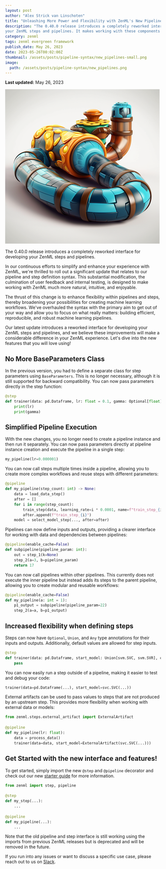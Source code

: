 ```yaml
---
layout: post
author: "Alex Strick van Linschoten"
title: "Unleashing More Power and Flexibility with ZenML's New Pipeline and Step Syntax"
description: "The 0.40.0 release introduces a completely reworked interface for developing
your ZenML steps and pipelines. It makes working with these components much more natural, intuitive, and enjoyable."
category: zenml
tags: zenml evergreen framework
publish_date: May 26, 2023
date: 2023-05-26T00:02:00Z
thumbnail: /assets/posts/pipeline-syntax/new_pipelines-small.png
image:
  path: /assets/posts/pipeline-syntax/new_pipelines.png
---
```


**Last updated:** May 26, 2023

![*Image generated by [Midjourney v5](https://www.midjourney.com/)*](/assets/posts/pipeline-syntax/new_pipelines.png)


The 0.40.0 release introduces a completely reworked interface for developing
your ZenML steps and pipelines.

In our continuous efforts to simplify and enhance your experience with ZenML,
we're thrilled to roll out a significant update that relates to our pipeline and
step definition syntax. This substantial modification, the culmination of user
feedback and internal testing, is designed to make working with ZenML
much more natural, intuitive, and enjoyable.

The thrust of this change is to enhance flexibility within pipelines and steps, thereby broadening your possibilities for creating machine learning workflows. We've overhauled the syntax with the primary aim to get out of your way and allow you to focus on what really matters: building efficient, reproducible, and robust machine learning pipelines.

Our latest update introduces a reworked interface for developing your ZenML steps and pipelines, and we believe these improvements will make a considerable difference in your ZenML experience. Let's dive into the new features that you will love using!

## No More BaseParameters Class

In the previous version, you had to define a separate class for step parameters using `BaseParameters`. This is no longer necessary, although it is still supported for backward compatibility. You can now pass parameters directly in the step function:

```python
@step 
def trainer(data: pd.Dataframe, lr: float = 0.1, gamma: Optional[float] = 0.02) -> ...:
    print(lr)
    print(gamma)
```

## Simplified Pipeline Execution

With the new changes, you no longer need to create a pipeline instance and then run it separately. You can now pass parameters directly at pipeline instance creation and execute the pipeline in a single step:

```python
my_pipeline(lr=0.000001)
```

You can now call steps multiple times inside a pipeline, allowing you to create more complex workflows and reuse steps with different parameters:

```python
@pipeline
def my_pipeline(step_count: int) -> None:
    data = load_data_step()
    after = []
    for i in range(step_count):
        train_step(data, learning_rate=i * 0.0001, name=f"train_step_{i}")
        after.append(f"train_step_{i}")
    model = select_model_step(..., after=after)
```

Pipelines can now define inputs and outputs, providing a clearer interface for working with data and dependencies between pipelines:

```python
@pipeline(enable_cache=False)
def subpipeline(pipeline_param: int):
    out = step_1(k=None)
    step_2(a=3, b=pipeline_param)
    return 17
```

You can now call pipelines within other pipelines. This currently does not execute the inner pipeline but instead adds its steps to the parent pipeline, allowing you to create modular and reusable workflows:

```python
@pipeline(enable_cache=False)
def my_pipeline(a: int = 1):
    p1_output = subpipeline(pipeline_param=22)
    step_2(a=a, b=p1_output)
```

## Increased flexibility when defining steps

Steps can now have `Optional`, `Union`, and `Any` type annotations for their inputs and outputs. Additionally, default values are allowed for step inputs.

```python
@step
def trainer(data: pd.Dataframe, start_model: Union[svm.SVC, svm.SVR], coef0: Optional[int] = None) -> Any:
    pass
```

You can now easily run a step outside of a pipeline, making it easier to test and debug your code:

```python
trainer(data=pd.Dataframe(...), start_model=svc.SVC(...))
```

External artifacts can be used to pass values to steps that are not produced by an upstream step. This provides more flexibility when working with external data or models:

```python
from zenml.steps.external_artifact import ExternalArtifact

@pipeline
def my_pipeline(lr: float):
    data = process_data()
    trainer(data=data, start_model=ExternalArtifact(svc.SVC(...)))
```

## Get Started with the new interface and features!

To get started, simply import the new `@step` and `@pipeline` decorator and check out our new [starter guide](https://docs.zenml.io/user-guide/starter-guide) for more information.

```python
from zenml import step, pipeline

@step
def my_step(...):
    ...

@pipeline
def my_pipeline(...):
    ...
```

Note that the old pipeline and step interface is still working using the imports from previous ZenML releases but is deprecated and will be removed in the future.

If you run into any issues or want to discuss a specific use case, please reach out to us on [Slack](https://zenml.io/slack-invite/).
